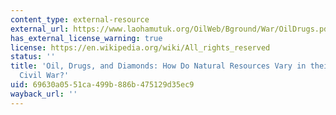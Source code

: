 ```yaml
---
content_type: external-resource
external_url: https://www.laohamutuk.org/OilWeb/Bground/War/OilDrugs.pdf
has_external_license_warning: true
license: https://en.wikipedia.org/wiki/All_rights_reserved
status: ''
title: 'Oil, Drugs, and Diamonds: How Do Natural Resources Vary in their Impact on
  Civil War?'
uid: 69630a05-51ca-499b-886b-475129d35ec9
wayback_url: ''
---
```

